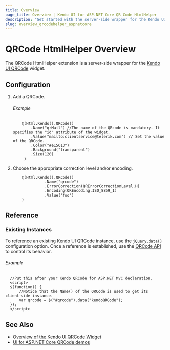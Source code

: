 ```yaml
---
title: Overview
page_title: Overview | Kendo UI for ASP.NET Core QR Code HtmlHelper
description: "Get started with the server-side wrapper for the Kendo UI QR Code widget for ASP.NET Core (MVC 6 or ASP.NET Core MVC)."
slug: overview_qrcodehelper_aspnetcore
---
```


# QRCode HtmlHelper Overview

The QRCode HtmlHelper extension is a server-side wrapper for the [Kendo UI QRCode](https://demos.telerik.com/kendo-ui/qrcode/index) widget.

## Configuration

1. Add a QRCode.

    ###### Example
    
    ```
        @(Html.Kendo().QRCode()
            .Name("qrMail") //The name of the QRcode is mandatory. It specifies the "id" attribute of the widget.
            .Value("mailto:clientservice@telerik.com") // Set the value of the QRCode.
            .Color("#e15613")
            .Background("transparent")
            .Size(120)
         )
    ```

1. Choose the appropriate correction level and/or encoding.

    ```
        @(Html.Kendo().QRCode()
                  .Name("qrcode")
                  .ErrorCorrection(QRErrorCorrectionLevel.H)
                  .Encoding(QREncoding.ISO_8859_1)
                  .Value("foo")
        )
    ```

## Reference

### Existing Instances

To reference an existing Kendo UI QRCode instance, use the [`jQuery.data()`](https://api.jquery.com/jQuery.data/) configuration option. Once a reference is established, use the [QRCode API](https://docs.telerik.com/kendo-ui/api/javascript/dataviz/ui/qrcode#methods) to control its behavior.

###### Example

      //Put this after your Kendo QRCode for ASP.NET MVC declaration.
      <script>
      $(function() {
          //Notice that the Name() of the QRCode is used to get its client-side instance.
          var qrcode = $("#qrcode").data("kendoQRCode");
      });
      </script>

## See Also

* [Overview of the Kendo UI QRCode Widget](https://docs.telerik.com/kendo-ui/controls/barcodes/qrcode/overview)
* [UI for ASP.NET Core QRCode demos](https://demos.telerik.com/aspnet-core/qrcode)